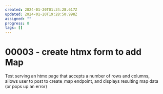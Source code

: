 ```yaml
---
created: 2024-01-20T01:34:28.617Z
updated: 2024-01-20T19:28:50.998Z
assigned: ""
progress: 0
tags: []
---
```


# 00003 - create htmx form to add Map

Test serving an htmx page that accepts a number of rows and columns, allows user to post to create_map endpoint, and displays resulting map data (or pops up an error)
